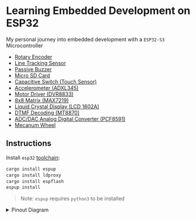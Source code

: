 # Learning Embedded Development on ESP32

My personal journey into embedded development with a `ESP32-S3` Microcontroller

- [Rotary Encoder](./esp32/rotary-encoder)
- [Line Tracking Sensor](./esp32/line-tracking-sensor)
- [Passive Buzzer](./esp32/passive-buzzer)
- [Micro SD Card](./esp32/micro-sdcard)
- [Capacitive Switch (Touch Sensor)](./esp32/capacitive-switch)
- [Accelerometer (ADXL345)](./esp32/accelerometer)
- [Motor Driver (DVR8833)](./esp32/motor-driver)
- [8x8 Matrix (MAX7219)](./esp32/matrix)
- [Liquid Crystal Display (LCD 1602A)](./esp32/lcd)
- [DTMF Decoding (MT8870)](./esp32/dtmf)
- [ADC/DAC Analog Digital Converter (PCF8591)](./esp32/adc-dac)
- [Mecanum Wheel](https://github.com/milewski/esp32-mecanum-wheels)

## Instructions

Install `esp32` [toolchain](https://github.com/esp-rs/rust-build):

```bash
cargo install espup
cargo install ldproxy
cargo install espflash
espup install
```

> Note: `espup` requires `python3` to be installed

<details>
  <summary>Pinout Diagram</summary>

![esp32-s3-devkitc-1-pinout](./attachments/esp32-s3-devkitc-1-pinout.png)

## LilyGo T-Display S3
![esp32-s3r8-pinout](./attachments/esp32-s3r8-pinout.png)
</details>
